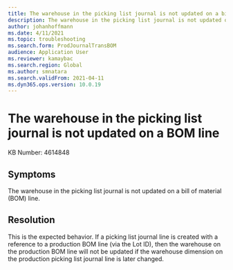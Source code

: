 ```yaml
---
title: The warehouse in the picking list journal is not updated on a bill of material (BOM) line.
description: The warehouse in the picking list journal is not updated on a bill of material (BOM) line.
author: johanhoffmann
ms.date: 4/11/2021
ms.topic: troubleshooting
ms.search.form: ProdJournalTransBOM
audience: Application User
ms.reviewer: kamaybac
ms.search.region: Global
ms.author: smnatara
ms.search.validFrom: 2021-04-11
ms.dyn365.ops.version: 10.0.19
---
```


# The warehouse in the picking list journal is not updated on a BOM line

KB Number: 4614848

## Symptoms

The warehouse in the picking list journal is not updated on a bill of material (BOM) line.

## Resolution

This is the expected behavior. If a picking list journal line is created with a reference to a production BOM line (via the Lot ID), then the warehouse on the production BOM line will not be updated if the warehouse dimension on the production picking list journal line is later changed.

